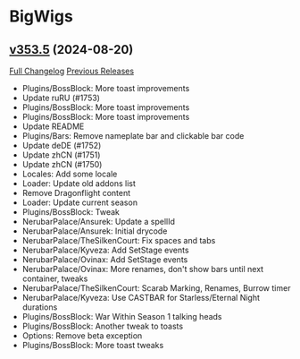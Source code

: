 # BigWigs

## [v353.5](https://github.com/BigWigsMods/BigWigs/tree/v353.5) (2024-08-20)
[Full Changelog](https://github.com/BigWigsMods/BigWigs/compare/v353.4...v353.5) [Previous Releases](https://github.com/BigWigsMods/BigWigs/releases)

- Plugins/BossBlock: More toast improvements  
- Update ruRU (#1753)  
- Plugins/BossBlock: More toast improvements  
- Plugins/BossBlock: More toast improvements  
- Update README  
- Plugins/Bars: Remove nameplate bar and clickable bar code  
- Update deDE (#1752)  
- Update zhCN (#1751)  
- Update zhCN (#1750)  
- Locales: Add some locale  
- Loader: Update old addons list  
- Remove Dragonflight content  
- Loader: Update current season  
- Plugins/BossBlock: Tweak  
- NerubarPalace/Ansurek: Update a spellId  
- NerubarPalace/Ansurek: Initial drycode  
- NerubarPalace/TheSilkenCourt: Fix spaces and tabs  
- NerubarPalace/Kyveza: Add SetStage events  
- NerubarPalace/Ovinax: Add SetStage events  
- NerubarPalace/Ovinax: More renames, don't show bars until next container, tweaks  
- NerubarPalace/TheSilkenCourt: Scarab Marking, Renames, Burrow timer  
- NerubarPalace/Kyveza: Use CASTBAR for Starless/Eternal Night durations  
- Plugins/BossBlock: War Within Season 1 talking heads  
- Plugins/BossBlock: Another tweak to toasts  
- Options: Remove beta exception  
- Plugins/BossBlock: More toast tweaks  

